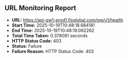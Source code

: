 ## URL Monitoring Report

- **URL:** https://api-gw1-prod1.fisglobal.com/gw/v1/health
- **Start Time:** 2025-10-19T10:48:18.684181
- **End Time:** 2025-10-19T10:48:19.062262
- **Total Time Taken:** 0.378081 seconds
- **HTTP Status Code:** 403
- **Status:** Failure
- **Failure Reason:** HTTP Status Code: 403
